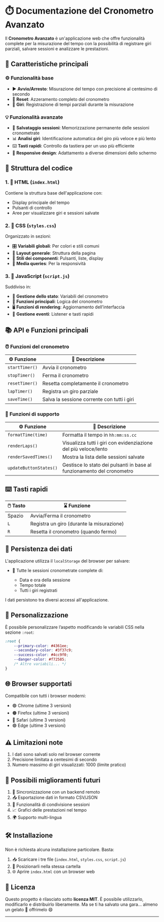 # ⏱️ Documentazione del Cronometro Avanzato

Il **Cronometro Avanzato** è un'applicazione web che offre funzionalità complete per la misurazione del tempo con la possibilità di registrare giri parziali, salvare sessioni e analizzare le prestazioni.

## 🚀 Caratteristiche principali

### ⚙️ Funzionalità base

* ▶️ **Avvio/Arresto**: Misurazione del tempo con precisione al centesimo di secondo
* 🔁 **Reset**: Azzeramento completo del cronometro
* 🏁 **Giri**: Registrazione di tempi parziali durante la misurazione

### 💡 Funzionalità avanzate

* 💾 **Salvataggio sessioni**: Memorizzazione permanente delle sessioni cronometrate
* 📊 **Analisi giri**: Identificazione automatica del giro più veloce e più lento
* ⌨️ **Tasti rapidi**: Controllo da tastiera per un uso più efficiente
* 📱 **Responsive design**: Adattamento a diverse dimensioni dello schermo

## 🧱 Struttura del codice

### 1. 📝 HTML (`index.html`)

Contiene la struttura base dell'applicazione con:

* Display principale del tempo
* Pulsanti di controllo
* Aree per visualizzare giri e sessioni salvate

### 2. 🎨 CSS (`styles.css`)

Organizzato in sezioni:

* 🎛️ **Variabili globali**: Per colori e stili comuni
* 🧭 **Layout generale**: Struttura della pagina
* 🧩 **Stili dei componenti**: Pulsanti, liste, display
* 📐 **Media queries**: Per la responsività

### 3. 🧠 JavaScript (`script.js`)

Suddiviso in:

* 🧮 **Gestione dello stato**: Variabili del cronometro
* 🔄 **Funzioni principali**: Logica del cronometro
* 🖥️ **Funzioni di rendering**: Aggiornamento dell’interfaccia
* 🧲 **Gestione eventi**: Listener e tasti rapidi

## 📚 API e Funzioni principali

### ⏰ Funzioni del cronometro

| ⚙️ Funzione    | 📄 Descrizione                              |
| -------------- | ------------------------------------------- |
| `startTimer()` | Avvia il cronometro                         |
| `stopTimer()`  | Ferma il cronometro                         |
| `resetTimer()` | Resetta completamente il cronometro         |
| `lapTimer()`   | Registra un giro parziale                   |
| `saveTime()`   | Salva la sessione corrente con tutti i giri |

### 🧰 Funzioni di supporto

| ⚙️ Funzione            | 📄 Descrizione                                                         |
| ---------------------- | ---------------------------------------------------------------------- |
| `formatTime(time)`     | Formatta il tempo in `hh:mm:ss.cc`                                     |
| `renderLaps()`         | Visualizza tutti i giri con evidenziazione del più veloce/lento        |
| `renderSavedTimes()`   | Mostra la lista delle sessioni salvate                                 |
| `updateButtonStates()` | Gestisce lo stato dei pulsanti in base al funzionamento del cronometro |

## ⌨️ Tasti rapidi

| 🖱️ Tasto | ⌛ Funzione                                |
| --------- | ----------------------------------------- |
| Spazio    | Avvia/Ferma il cronometro                 |
| `L`       | Registra un giro (durante la misurazione) |
| `R`       | Resetta il cronometro (quando fermo)      |

## 💽 Persistenza dei dati

L'applicazione utilizza il `localStorage` del browser per salvare:

* 📅 Tutte le sessioni cronometrate complete di:

  * Data e ora della sessione
  * Tempo totale
  * Tutti i giri registrati

I dati persistono tra diversi accessi all'applicazione.

## 🎨 Personalizzazione

È possibile personalizzare l’aspetto modificando le variabili CSS nella sezione `:root`:

```css
:root {
    --primary-color: #4361ee;
    --secondary-color: #3f37c9;
    --success-color: #4cc9f0;
    --danger-color: #f72585;
    /* Altre variabili... */
}
```

## 🌐 Browser supportati

Compatibile con tutti i browser moderni:

* 🟢 Chrome (ultime 3 versioni)
* 🟠 Firefox (ultime 3 versioni)
* 🔵 Safari (ultime 3 versioni)
* 🟣 Edge (ultime 3 versioni)

## ⚠️ Limitazioni note

1. I dati sono salvati solo nel browser corrente
2. Precisione limitata a centesimi di secondo
3. Numero massimo di giri visualizzati: 1000 (limite pratico)

## 🔮 Possibili miglioramenti futuri

1. 🔗 Sincronizzazione con un backend remoto
2. 📤 Esportazione dati in formato CSV/JSON
3. 📩 Funzionalità di condivisione sessioni
4. 📈 Grafici delle prestazioni nel tempo
5. 🌍 Supporto multi-lingua

## 🛠️ Installazione

Non è richiesta alcuna installazione particolare. Basta:

1. 📥 Scaricare i tre file (`index.html`, `styles.css`, `script.js`)
2. 📁 Posizionarli nella stessa cartella
3. 🌐 Aprire `index.html` con un browser web

## 📄 Licenza

Questo progetto è rilasciato sotto **licenza MIT**.
È possibile utilizzarlo, modificarlo e distribuirlo liberamente.
Ma se ti ha salvato una gara... almeno un gelato 🍦 offrimelo 😄

---
